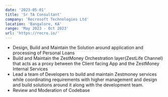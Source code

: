 ```yaml
---
date: '2023-05-01'
title: 'Sr TA Consultant'
company: 'Recrosoft Technologies Ltd'
location: 'Bangalore, KA'
range: 'May 2023 - Oct 2023'
url: 'https://recro.io/'
---
```


- Design, Build and Maintain the Solution around application and processing of Personal Loans
- Build and Maintain the ZestMoney Orchestration layer(ZestLife Channel) that acts as a proxy between the Client facing App and the ZestMoney Internal Services
- Lead a team of Developers to build and maintain Zestmoney services while coordinating requirements with higher management and design and build solutions around it along with the development team.
- Review and Moderation of Codebase
